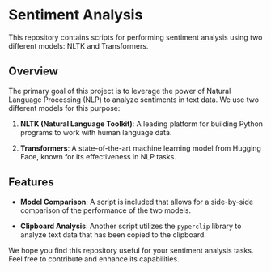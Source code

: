 # Sentiment Analysis

This repository contains scripts for performing sentiment analysis using two different models: NLTK and Transformers.

## Overview

The primary goal of this project is to leverage the power of Natural Language Processing (NLP) to analyze sentiments in text data. We use two different models for this purpose:

1. **NLTK (Natural Language Toolkit)**: A leading platform for building Python programs to work with human language data.

2. **Transformers**: A state-of-the-art machine learning model from Hugging Face, known for its effectiveness in NLP tasks.

## Features

- **Model Comparison**: A script is included that allows for a side-by-side comparison of the performance of the two models.

- **Clipboard Analysis**: Another script utilizes the `pyperclip` library to analyze text data that has been copied to the clipboard.

We hope you find this repository useful for your sentiment analysis tasks. Feel free to contribute and enhance its capabilities.
